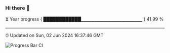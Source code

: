 ### Hi there 👋

⏳ Year progress { ████████████▁▁▁▁▁▁▁▁▁▁▁▁▁▁▁▁▁▁ } 41.99 %

---

⏰ Updated on Sun, 02 Jun 2024 16:37:46 GMT

![Progress Bar CI](https://github.com/IshwaranRudhara/GIT-ACTION/workflows/Progress%20Bar%20CI/badge.svg)
